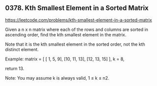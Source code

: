 ## 0378. Kth Smallest Element in a Sorted Matrix

https://leetcode.com/problems/kth-smallest-element-in-a-sorted-matrix

Given a n x n matrix where each of the rows and columns are sorted in ascending order, find the kth smallest element in the matrix.

Note that it is the kth smallest element in the sorted order, not the kth distinct element.

Example:
matrix = [
[ 1, 5, 9],
[10, 11, 13],
[12, 13, 15]
],
k = 8,

return 13.

Note:
You may assume k is always valid, 1 ≤ k ≤ n2.
